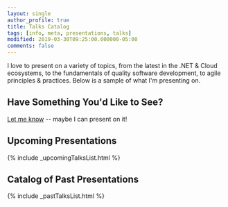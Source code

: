 ```yaml
---
layout: single
author_profile: true 
title: Talks Catalog
tags: [info, meta, presentations, talks]
modified: 2019-03-30T09:25:00.000000-05:00
comments: false
---
```


I love to present on a variety of topics, from the latest in the .NET & Cloud ecosystems, to the fundamentals of quality software development, to agile principles & practices. Below is a sample of what I'm presenting on.

## Have Something You'd Like to See?

[Let me know](mailto:SeanKilleen@gmail.com) -- maybe I can present on it!

## Upcoming Presentations

{% include _upcomingTalksList.html %}

## Catalog of Past Presentations

{% include _pastTalksList.html %}